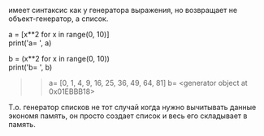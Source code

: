 имеет синтаксис как у генератора выражения, но возвращает не объект-генератор, а список.

a = [x**2 for x in range(0, 10)]  
print('a= ', a)  
  
b = (x**2 for x in range(0, 10))  
print('b= ', b)

>>a=  [0, 1, 4, 9, 16, 25, 36, 49, 64, 81]
  b=  <generator object <genexpr> at 0x01EBBB18>
	
Т.о. генератор списков не тот случай когда нужно вычитывать данные экономя память, он просто создает список и весь его складывает в память.